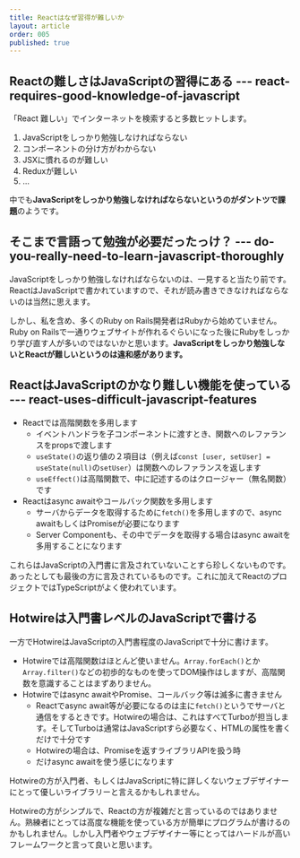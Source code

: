```yaml
---
title: Reactはなぜ習得が難しいか
layout: article
order: 005
published: true
---
```


## Reactの難しさはJavaScriptの習得にある --- react-requires-good-knowledge-of-javascript

「React 難しい」でインターネットを検索すると多数ヒットします。

1. JavaScriptをしっかり勉強しなければならない
2. コンポーネントの分け方がわからない
3. JSXに慣れるのが難しい
4. Reduxが難しい
5. ...

中でも**JavaScriptをしっかり勉強しなければならないというのがダントツで課題**のようです。

## そこまで言語って勉強が必要だったっけ？ --- do-you-really-need-to-learn-javascript-thoroughly

JavaScriptをしっかり勉強しなければならないのは、一見すると当たり前です。ReactはJavaScriptで書かれていますので、それが読み書きできなければならないのは当然に思えます。

しかし、私を含め、多くのRuby on Rails開発者はRubyから始めていません。Ruby on Railsで一通りウェブサイトが作れるぐらいになった後にRubyをしっかり学び直す人が多いのではないかと思います。**JavaScriptをしっかり勉強しないとReactが難しいというのは違和感があります。**

## ReactはJavaScriptのかなり難しい機能を使っている --- react-uses-difficult-javascript-features

* Reactでは高階関数を多用します
  * イベントハンドラを子コンポーネントに渡すとき、関数へのレファランスをpropsで渡します
  * `useState()`の返り値の２項目は（例えば`const [user, setUser] = useState(null)`の`setUser`）は関数へのレファランスを返します
  * `useEffect()`は高階関数で、中に記述するのはクロージャー（無名関数）です
* Reactはasync awaitやコールバック関数を多用します
  * サーバからデータを取得するために`fetch()`を多用しますので、async awaitもしくはPromiseが必要になります
  * Server Componentも、その中でデータを取得する場合はasync awaitを多用することになります

これらはJavaScriptの入門書に言及されていないことすら珍しくないものです。あったとしても最後の方に言及されているものです。これに加えてReactのプロジェクトではTypeScriptがよく使われています。

## Hotwireは入門書レベルのJavaScriptで書ける

一方でHotwireはJavaScriptの入門書程度のJavaScriptで十分に書けます。

* Hotwireでは高階関数はほとんど使いません。`Array.forEach()`とか`Array.filter()`などの初歩的なものを使ってDOM操作はしますが、高階関数を意識することはまずありません。
* Hotwireではasync awaitやPromise、コールバック等は滅多に書きません
   * Reactでasync await等が必要になるのは主に`fetch()`というでサーバと通信をするときです。Hotwireの場合は、これはすべてTurboが担当します。そしてTurboは通常はJavaScriptすら必要なく、HTMLの属性を書くだけで十分です
   * Hotwireの場合は、Promiseを返すライブラリAPIを扱う時
   * だけasync awaitを使う感じになります

Hotwireの方が入門者、もしくはJavaScriptに特に詳しくないウェブデザイナーにとって優しいライブラリーと言えるかもしれません。

Hotwireの方がシンプルで、Reactの方が複雑だと言っているのではありません。熟練者にとっては高度な機能を使っている方が簡単にプログラムが書けるのかもしれません。しかし入門者やウェブデザイナー等にとってはハードルが高いフレームワークと言って良いと思います。

